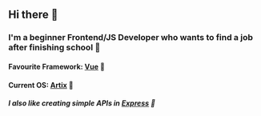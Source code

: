 ## Hi there 👋

### I'm a beginner Frontend/JS Developer who wants to find a job after finishing school 🤯

#### Favourite Framework: [Vue] 🖖
#### Current OS: [Artix] 🐧

##### I also like creating simple APIs in [Express] 🤫


[Vue]: https://vuejs.org/
[Artix]: https://artixlinux.org/
[Express]: https://https://expressjs.com/
